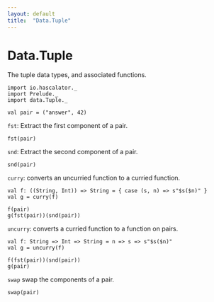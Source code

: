 ```yaml
---
layout: default
title:  "Data.Tuple"
---
```


# Data.Tuple

The tuple data types, and associated functions.

```tut:silent
import io.hascalator._
import Prelude._
import data.Tuple._
```

```tut
val pair = ("answer", 42)
```

`fst`: Extract the first component of a pair.

```tut
fst(pair)
```

`snd`: Extract the second component of a pair.

```tut
snd(pair)
```

`curry`: converts an uncurried function to a curried function.

```tut
val f: ((String, Int)) => String = { case (s, n) => s"$s($n)" }
val g = curry(f)

f(pair)
g(fst(pair))(snd(pair))
```

`uncurry`: converts a curried function to a function on pairs.

```tut
val f: String => Int => String = n => s => s"$s($n)"
val g = uncurry(f)

f(fst(pair))(snd(pair))
g(pair)
```

`swap` swap the components of a pair.

```tut
swap(pair)
```
